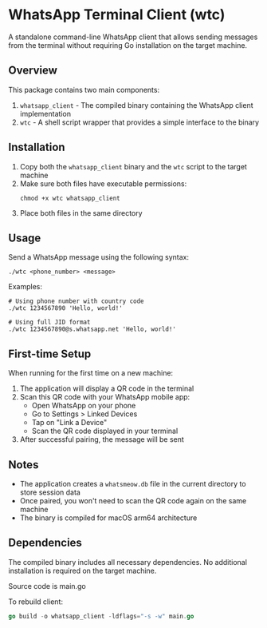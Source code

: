 # WhatsApp Terminal Client (wtc)

A standalone command-line WhatsApp client that allows sending messages from the terminal without requiring Go installation on the target machine.

## Overview

This package contains two main components:

1. `whatsapp_client` - The compiled binary containing the WhatsApp client implementation
2. `wtc` - A shell script wrapper that provides a simple interface to the binary

## Installation

1. Copy both the `whatsapp_client` binary and the `wtc` script to the target machine
2. Make sure both files have executable permissions:
   ```
   chmod +x wtc whatsapp_client
   ```
3. Place both files in the same directory

## Usage

Send a WhatsApp message using the following syntax:

```
./wtc <phone_number> <message>
```

Examples:

```
# Using phone number with country code
./wtc 1234567890 'Hello, world!'

# Using full JID format
./wtc 1234567890@s.whatsapp.net 'Hello, world!'
```

## First-time Setup

When running for the first time on a new machine:

1. The application will display a QR code in the terminal
2. Scan this QR code with your WhatsApp mobile app:
   - Open WhatsApp on your phone
   - Go to Settings > Linked Devices
   - Tap on "Link a Device"
   - Scan the QR code displayed in your terminal
3. After successful pairing, the message will be sent

## Notes

- The application creates a `whatsmeow.db` file in the current directory to store session data
- Once paired, you won't need to scan the QR code again on the same machine
- The binary is compiled for macOS arm64 architecture

## Dependencies

The compiled binary includes all necessary dependencies. No additional installation is required on the target machine.

Source code is main.go

To rebuild client:
```go
go build -o whatsapp_client -ldflags="-s -w" main.go
```